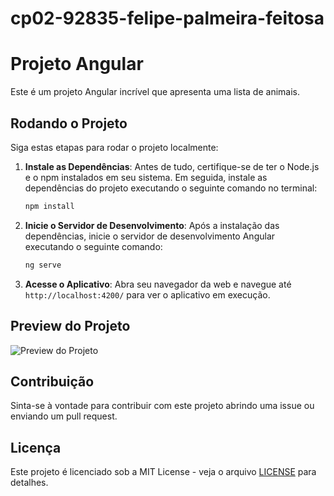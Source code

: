 # cp02-92835-felipe-palmeira-feitosa

# Projeto Angular

Este é um projeto Angular incrível que apresenta uma lista de animais.

## Rodando o Projeto

Siga estas etapas para rodar o projeto localmente:

1. **Instale as Dependências**: Antes de tudo, certifique-se de ter o Node.js e o npm instalados em seu sistema. Em seguida, instale as dependências do projeto executando o seguinte comando no terminal:

    ```bash
    npm install
    ```

2. **Inicie o Servidor de Desenvolvimento**: Após a instalação das dependências, inicie o servidor de desenvolvimento Angular executando o seguinte comando:

    ```bash
    ng serve
    ```

3. **Acesse o Aplicativo**: Abra seu navegador da web e navegue até `http://localhost:4200/` para ver o aplicativo em execução.

## Preview do Projeto

![Preview do Projeto](https://github.com/FIAP-2024-3SIS/cp02-92835-felipe-palmeira-feitosa/blob/main/my-app/Captura%20de%20Tela%202024-04-28%20%C3%A0s%2018.42.29.png)

## Contribuição

Sinta-se à vontade para contribuir com este projeto abrindo uma issue ou enviando um pull request.

## Licença

Este projeto é licenciado sob a MIT License - veja o arquivo [LICENSE](LICENSE) para detalhes.


